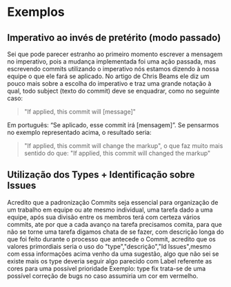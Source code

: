 

# Exemplos

## Imperativo ao invés de pretérito (modo passado)

Sei que pode parecer estranho ao primeiro momento escrever a mensagem no imperativo, pois a mudança implementada foi uma ação passada, mas escrevendo commits utilizando o imperativo nós estamos dizendo à nossa equipe o que ele fará se aplicado. No artigo de Chris Beams ele diz um pouco mais sobre a escolha do imperativo e traz uma grande notação à qual, todo subject (texto do commit) deve se enquadrar, como no seguinte caso:

> "If applied, this commit will [message]"

Em português: “Se aplicado, esse commit irá [mensagem]”. Se pensarmos no exemplo representado acima, o resultado seria:

> "If applied, this commit will change the markup", o que faz muito mais sentido do que: "If applied, this commit will changed the markup"

##

## Utilização dos Types + Identificação sobre Issues

Acredito que a padronização Commits seja essencial para organização de um trabalho em equipe ou ate mesmo individual, uma tarefa dado a uma equipe, após sua divisão entre os membros terá com certeza vários commits, ate por que a cada avanço na tarefa precisamos comita, para que não se torne uma tarefa digamos chata de se fazer, com descrição longa do que foi feito durante o processo que antecede o Commit, acredito que os valores primordiais seria o uso do "type","descrição","Id Issues",mesmo com essa informações acima venho da uma sugestão, algo que não sei se existe mais os type deveria seguir algo parecido com Label referente as cores para uma possível prioridade Exemplo: type fix trata-se de uma possível correção de bugs no caso assumiria um cor em vermelho.

